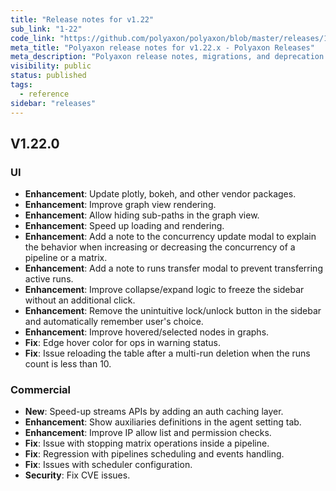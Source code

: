 ```yaml
---
title: "Release notes for v1.22"
sub_link: "1-22"
code_link: "https://github.com/polyaxon/polyaxon/blob/master/releases/1-22.md"
meta_title: "Polyaxon release notes for v1.22.x - Polyaxon Releases"
meta_description: "Polyaxon release notes, migrations, and deprecation notes for v1.22.x."
visibility: public
status: published
tags:
  - reference
sidebar: "releases"
---
```


## V1.22.0

### UI

 * **Enhancement**: Update plotly, bokeh, and other vendor packages.
 * **Enhancement**: Improve graph view rendering.
 * **Enhancement**: Allow hiding sub-paths in the graph view.
 * **Enhancement**: Speed up loading and rendering.
 * **Enhancement**: Add a note to the concurrency update modal to explain the behavior when increasing or decreasing the concurrency of a pipeline or a matrix.
 * **Enhancement**: Add a note to runs transfer modal to prevent transferring active runs.
 * **Enhancement**: Improve collapse/expand logic to freeze the sidebar without an additional click.
 * **Enhancement**: Remove the unintuitive lock/unlock button in the sidebar and automatically remember user's choice.
 * **Enhancement**: Improve hovered/selected nodes in graphs.
 * **Fix**: Edge hover color for ops in warning status.
 * **Fix**: Issue reloading the table after a multi-run deletion when the runs count is less than 10.

### Commercial

  * **New**: Speed-up streams APIs by adding an auth caching layer.
  * **Enhancement**: Show auxiliaries definitions in the agent setting tab.
  * **Enhancement**: Improve IP allow list and permission checks.
  * **Fix**: Issue with stopping matrix operations inside a pipeline.
  * **Fix**: Regression with pipelines scheduling and events handling.
  * **Fix**: Issues with scheduler configuration.
  * **Security**: Fix CVE issues.
